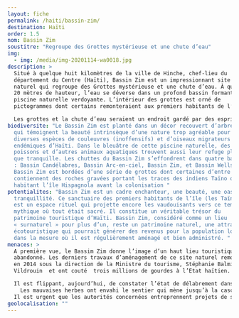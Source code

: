 ```yaml
---
layout: fiche
permalink: /haiti/bassin-zim/
destination: Haïti
order: 1.5
nom: Bassin Zim
soustitre: "Regroupe des Grottes mystérieuse et une chute d’eau"
img:
  - img: /media/img-20201114-wa0018.jpg
description: >
  Situé à quelque huit kilomètres de la ville de Hinche, chef-lieu du
  département du Centre (Haïti), Bassin Zim est un impressionnant site
  naturel qui regroupe des Grottes mystérieuse et une chute d’eau. À quelque
  20 mètres de hauteur, l’eau se déverse dans un profond bassin formant une
  piscine naturelle verdoyante. L’intérieur des grottes est orné de
  pictogrammes dont certains remonteraient aux premiers habitants de l’île.

  Les grottes et la chute d’eau seraient un endroit gardé par des esprits. Avec cette caractéristique mystique, elles procureraient fortune et guérison aux âmes pures. Du temps de la colonie de Saint-Domingue, cette grotte aurait servi de cachette à des esclaves. Généralement, la plupart des gens qui fréquentent le Bassin Zim à la fois mythique et paradisiaque y viennent pour adresser leurs demandes au « Lwa Blan », l’esprit qui est commande de ce lieu.
biodiversite: "Le Bassin Zim est planté dans un décor recouvert d’arbres géants
  qui témoignent la beauté intrinsèque d’une nature trop agréable pour
  diverses espèces de couleuvres (inoffensifs) et d’oiseaux migrateurs ou
  endémiques d’Haïti. Dans le bleuâtre de cette piscine naturelle, des
  poissons et d’autres animaux aquatiques trouvent aussi leur refuge plus
  que tranquille. Les chuttes du Bassin Zim s’effondrent dans quatre bassins
  : Bassin Candélabres, Bassin Arc-en-ciel, Bassin Zim, et Bassin Wells. Le
  Bassin Zim est bordées d’une série de grottes dont certaines d’entre elles
  contiennent des roches gravées portant les traces des indiens Taïno qui
  habitant l’île Hispagnola avant la colonisation "
potentialites: "Bassin Zim est un cadre enchanteur, une beauté, une oasis de
  tranquillité. Ce sanctuaire des premiers habitants de l’île (les Taïnos)
  est un espace rituel qui projette encore les vaudouisants vers ce temps
  mythique où tout était sacré. Il constitue un véritable trésor du
  patrimoine touristique d’Haïti. Bassin Zim, considéré comme un lieu
  « surnaturel » pour plus d’un, reste un patrimoine naturel, une attraction
  écotouristique qui pourrait générer des revenus pour la population locale
  dans la mesure où il est régulièrement aménagé et bien administré. "
menaces: >
  A première vue, le Bassim Zim donne l’image d’un haut lieu touristique
  abandonné. Les derniers travaux d’aménagement de ce site naturel remontent
  en 2014 sous la direction de la Ministre du tourisme, Stéphanie Balmir
  Vildrouin  et ont couté  trois millions de gourdes à l’Etat haïtien.

  Il est flippant, aujourd’hui, de constater l’état de délabrement dans lequel se trouve le Bassin Zim.
    Les mauvaises herbes ont envahi le sentier qui mène jusqu’à la cascade. Mais tout près, la chute d’eau gronde et impressionne sous des jets de poussières qui risquent de polluer l’eau. Des femmes font de la lessive. Les substances chimiques du savon peuvent entraver la présence des poissons et d’autres espèces qui s’y trouvent.
  Il est urgent que les autorités concernées entreprennent projets de sécurisation du site doivent être envisagés. Des aménagements réels relatifs à la protection de l’environnement et de la préservation du patrimoine sont à encourager.
geolocalisation: ""
---
```

